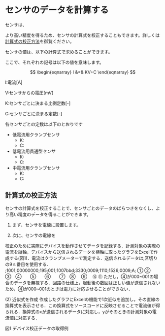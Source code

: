 # センサのデータを計算する

センサは、

より高い精度を得るため、センサの計算式を校正することもできます。詳しくは[計算式の校正方法](#計算式の校正方法)を御覧ください。

センサの値は、以下の計算式で求めることができます。



ここで、それぞれの記号は以下の値を意味します。

$$ \begin{eqnarray} I &=& KV+C \end{eqnarray} $$

I:電流[A]

V:センサからの電圧[mV]

K:センサごとに決まる比例定数[-]

C:センサごとに決まる定数[-]

各センサごとの定数は以下のとおりです

- 低電流用クランプセンサ
  - K: 
  - C: 
- 低電流用貫通型センサ
  - K:
  - C:
- 中電流用クランプセンサ
  - K:
  - C:

## 計算式の校正方法

センサの計算式を校正することで、センサごとのデータのばらつきをなくし、より高い精度のデータを得ることができます。

1. まず、センサを電線に設置します。

2. 次に、センサの電線を

校正のために実際にデバイスを動作させてデータを記録する．計測対象の実際の電流を縦軸，デバイスから送信されるデータを横軸に取ったグラフをExcelで作成する(図1)．電流はクランプメーターで測定する．送信されるデータは;区切りの9ｓ番目を使用する．
;1001;00000000;195;001;1007bbd;3330;0009;1110;1526;0009;A;
①	      ②　　③　④　　⑤　　⑥　　⑦　⑧　 ⑨　 ⑩ ⑪
ただし，④が000~001の場合のデータを無視する．回路の仕様上，起動後の数回は正しい値が送信されないため，④が000~001のときは電力に対応させることができない．

(2)	近似式を作成
作成したグラフにExcelの機能で1次近似を追加し，その直線の換算式を表示させる．この換算式をソースコードに反映させることで電流値が得られる．換算式のxが送信されるデータに対応し，yがそのときの計測対象の電流値に対応する．
 
図1 デバイス校正データの取得例
